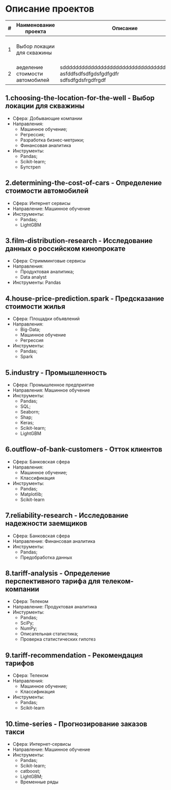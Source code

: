 # Описание проектов

|**#**|      **Наименование проекта**      |                      **Описание**                      |                      **Стек**                      |
|-----|------------------------------------|--------------------------------------------------------|----------------------------------------------------|
|  1  | Выбор локации для скважины         |                                                        |         Pandas, Scikit-learn, Бустреп              |
|2| aеделение стоимости автомобилей  |      sddddddddddddddddddddddddddddddddddddddssd <br/>  asfddfsdfsdfgdsfgdfgdfr <br/> sdfsdfgdsfrgdfrgdf|  sdfsdgfdsg <br/> sdfdfgdf|




## 1.choosing-the-location-for-the-well - Выбор локации для скважины

- Сфера: Добывающие компании
- Направления:
  + Машинное обучение;
  + Регрессия;
  + Разработка бизнес-метрики;
  + Финансовая аналитика
- Инструменты:
  + Pandas;
  + Scikit-learn;
  + Бутстреп

## 2.determining-the-cost-of-cars - Определение стоимости автомобилей

- Сфера: Интернет сервисы
- Направление: Машинное обучение
- Инструменты:
  + Pandas;
  + LightGBM
 
## 3.film-distribution-research - Исследование данных о российском кинопрокате

- Сфера: Стримминговые сервисы
- Направления:
  + Продуктовая аналитика;
  + Data analyst
- Инструменты: Pandas

## 4.house-price-prediction.spark - Предсказание стоимости жилья

- Сфера: Площадки объявлений
- Направления:
  + Big-Data;
  + Машинное обучение
  + Регрессия
- Инструменты:
  + Pandas;
  + Spark

## 5.industry - Промышленность

- Сфера: Промышленное предприятие
- Направления: Машинное обучение
- Инструменты:
  + Pandas;
  + SQL;
  + Seaborn;
  + Shap;
  + Keras;
  + Scikit-learn;
  + LightGBM

## 6.outflow-of-bank-customers - Отток клиентов

- Сфера: Банковская сфера
- Направления:
  + Машинное обучение;
  + Классификация
- Инструменты:
  + Pandas;
  + Matplotlib;
  + Scikit-learn

## 7.reliability-research - Исследование надежности заемщиков

- Сфера: Банковская сфера
- Направление: Финансовая аналитика
- Инструменты:
  + Pandas;
  + Предобработка данных

## 8.tariff-analysis - Определение перспективного тарифа для телеком-компании

- Сфера: Телеком
- Направление: Продуктовая аналитика
- Инстурменты:
  + Pandas;
  + SciPy;
  + NumPy;
  + Описательная статистика;
  + Проверка статистических гипотез

## 9.tariff-recommendation - Рекомендация тарифов

- Сфера: Телеком
- Направления:
  + Машинное обучение;
  + Классификация
- Инструменты:
  + Pandas;
  + Scikit-learn

## 10.time-series - Прогнозирование заказов такси

- Сфера: Интернет-сервисы
- Направление: Машинное обучение
- Инструменты:
  + Pandas;
  + Scikit-learn;
  + catboost;
  + LightGBM;
  + Временные ряды
